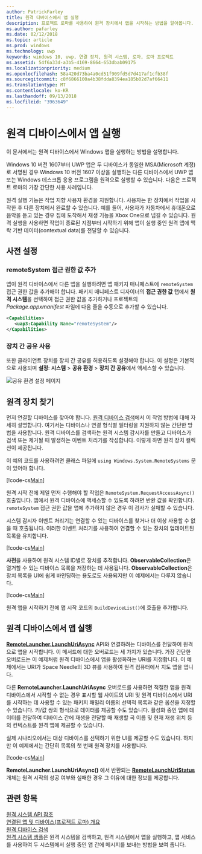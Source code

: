 ```yaml
---
author: PatrickFarley
title: 원격 디바이스에서 앱 실행
description: 프로젝트 로마를 사용하여 원격 장치에서 앱을 시작하는 방법을 알아봅니다.
ms.author: pafarley
ms.date: 02/12/2018
ms.topic: article
ms.prod: windows
ms.technology: uwp
keywords: windows 10, uwp, 연결 장치, 원격 시스템, 로마, 로마 프로젝트
ms.assetid: 54f6a33d-a3b5-4169-8664-653dbab09175
ms.localizationpriority: medium
ms.openlocfilehash: 58a420d73ba4a0cd51f909fd5d7d417af1cfb38f
ms.sourcegitcommit: c8f6866100a4b38fdda8394ea185b02d7af66411
ms.translationtype: MT
ms.contentlocale: ko-KR
ms.lasthandoff: 09/13/2018
ms.locfileid: "3963649"
---
```

# <a name="launch-an-app-on-a-remote-device"></a>원격 디바이스에서 앱 실행

이 문서에서는 원격 디바이스에서 Windows 앱을 실행하는 방법을 설명합니다.

Windows 10 버전 1607부터 UWP 앱은 두 디바이스가 동일한 MSA(Microsoft 계정)로 서명된 경우 Windows 10 버전 1607 이상을 실행하는 다른 디바이스에서 UWP 앱 또는 Windows 데스크톱 응용 프로그램을 원격으로 실행할 수 있습니다. 다음은 프로젝트 로마의 가장 간단한 사용 사례입니다.

원격 실행 기능은 작업 지향 사용자 환경을 지원합니다. 사용자는 한 장치에서 작업을 시작한 후 다른 장치에서 완료할 수 있습니다. 예를 들어, 사용자가 자동차에서 휴대폰으로 음악을 듣고 있는 경우 집에 도착해서 재생 기능을 Xbox One으로 넘길 수 있습니다. 원격 실행을 사용하면 작업이 종료된 지점부터 시작하기 위해 앱이 실행 중인 원격 앱에 맥락 기반 데이터(contextual data)를 전달할 수 있습니다.

## <a name="preliminary-setup"></a>사전 설정

### <a name="add-the-remotesystem-capability"></a>remoteSystem 접근 권한 값 추가

앱이 원격 디바이스에서 다른 앱을 실행하려면 앱 패키지 매니페스트에 `remoteSystem` 접근 권한 값을 추가해야 합니다. 패키지 매니페스트 디자이너의 **접근 권한 값** 탭에서 **원격 시스템**을 선택하여 접근 권한 값을 추가하거나 프로젝트의 _Package.appxmanifest_ 파일에 다음 줄을 수동으로 추가할 수 있습니다.

``` xml
<Capabilities>
   <uap3:Capability Name="remoteSystem"/>
</Capabilities>
```

### <a name="enable-cross-device-sharing"></a>장치 간 공유 사용

또한 클라이언트 장치를 장치 간 공유를 허용하도록 설정해야 합니다. 이 설정은 기본적으로 사용되며 **설정**: **시스템** > **공유 환경** > **장치 간 공유**에서 액세스할 수 있습니다. 

![공유 환경 설정 페이지](images/shared-experiences-settings.png)

## <a name="find-a-remote-device"></a>원격 장치 찾기

먼저 연결할 디바이스를 찾아야 합니다. [원격 디바이스 검색](discover-remote-devices.md)에서 이 작업 방법에 대해 자세히 설명합니다. 여기서는 디바이스나 연결 형식별 필터링을 지원하지 않는 간단한 방법을 사용합니다. 원격 디바이스를 검색하는 원격 시스템 감시자를 만들고 디바이스가 검색 또는 제거될 때 발생하는 이벤트 처리기를 작성합니다. 이렇게 하면 원격 장치 컬렉션이 제공됩니다.

이 예의 코드를 사용하려면 클래스 파일에 `using Windows.System.RemoteSystems` 문이 있어야 합니다.

[!code-cs[Main](./code/RemoteLaunchScenario/MainPage.xaml.cs#SnippetBuildDeviceList)]

원격 시작 전에 제일 먼저 수행해야 할 작업은 `RemoteSystem.RequestAccessAsync()` 호출입니다. 앱에서 원격 디바이스에 액세스할 수 있도록 하려면 반환 값을 확인합니다. `remoteSystem` 접근 권한 값을 앱에 추가하지 않은 경우 이 검사가 실패할 수 있습니다.

시스템 감시자 이벤트 처리기는 연결할 수 있는 디바이스를 찾거나 더 이상 사용할 수 없을 때 호출됩니다. 이러한 이벤트 처리기를 사용하여 연결할 수 있는 장치의 업데이트된 목록을 유지합니다.

[!code-cs[Main](./code/RemoteLaunchScenario/MainPage.xaml.cs#SnippetEventHandlers)]


**사전**을 사용하여 원격 시스템 ID별로 장치를 추적합니다. **ObservableCollection**은 열거할 수 있는 디바이스 목록을 저장하는 데 사용됩니다. **ObservableCollection**은 장치 목록을 UI에 쉽게 바인딩하는 용도로도 사용되지만 이 예제에서는 다루지 않습니다.

[!code-cs[Main](./code/RemoteLaunchScenario/MainPage.xaml.cs#SnippetMembers)]

원격 앱을 시작하기 전에 앱 시작 코드의 `BuildDeviceList()`에 호출을 추가합니다.

## <a name="launch-an-app-on-a-remote-device"></a>원격 디바이스에서 앱 실행

[**RemoteLauncher.LaunchUriAsync**](https://msdn.microsoft.com/library/windows/apps/windows.system.remotelauncher.launchuriasync.aspx) API와 연결하려는 디바이스를 전달하여 원격으로 앱을 시작합니다. 이 메서드에 대한 오버로드는 세 가지가 있습니다. 가장 간단한 오버로드는 이 예제처럼 원격 디바이스에서 앱을 활성화하는 URI를 지정합니다. 이 예제에서는 URI가 Space Needle의 3D 뷰를 사용하여 원격 컴퓨터에서 지도 앱을 엽니다.

다른 **RemoteLauncher.LaunchUriAsync** 오버로드를 사용하면 적절한 앱을 원격 디바이스에서 시작할 수 없는 경우 표시할 웹 사이트의 URI 및 원격 디바이스에서 URI를 시작하는 데 사용할 수 있는 패키지 패밀리 이름의 선택적 목록과 같은 옵션을 지정할 수 있습니다. 키/값 쌍의 형식으로 데이터를 제공할 수도 있습니다. 활성화 중인 앱에 데이터를 전달하여 디바이스 간에 재생을 전달할 때 재생할 곡 이름 및 현재 재생 위치 등의 컨텍스트를 원격 앱에 제공할 수 있습니다.

실제 시나리오에서는 대상 디바이스를 선택하기 위한 UI를 제공할 수도 있습니다. 하지만 이 예제에서는 간단히 목록의 첫 번째 원격 장치를 사용합니다.

[!code-cs[Main](./code/RemoteLaunchScenario/MainPage.xaml.cs#SnippetRemoteUriLaunch)]

**RemoteLauncher.LaunchUriAsync()** 에서 반환되는 [**RemoteLaunchUriStatus**](https://msdn.microsoft.com/library/windows/apps/windows.system.remotelaunchuristatus.aspx) 개체는 원격 시작의 성공 여부와 실패한 경우 그 이유에 대한 정보를 제공합니다.

## <a name="related-topics"></a>관련 항목

[원격 시스템 API 참조](https://msdn.microsoft.com/library/windows/apps/Windows.System.RemoteSystems)  
[연결된 앱 및 디바이스(프로젝트 로마) 개요](connected-apps-and-devices.md)  
[원격 디바이스 검색](discover-remote-devices.md)  
[원격 시스템 샘플](https://github.com/Microsoft/Windows-universal-samples/tree/dev/Samples/RemoteSystems)은 원격 시스템을 검색하고, 원격 시스템에서 앱을 실행하고, 앱 서비스를 사용하여 두 시스템에서 실행 중인 앱 간에 메시지를 보내는 방법을 보여 줍니다.
